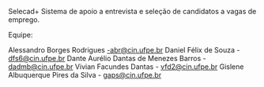 Selecad+
Sistema de apoio a entrevista e seleção de candidatos a vagas de emprego.

Equipe:

Alessandro Borges Rodrigues -abr@cin.ufpe.br 
Daniel Félix de Souza - dfs6@cin.ufpe.br 
Dante Aurélio Dantas de Menezes Barros - dadmb@cin.ufpe.br 
Vivian Facundes Dantas - vfd2@cin.ufpe.br 
Gislene Albuquerque Pires da Silva - gaps@cin.ufpe.br 
